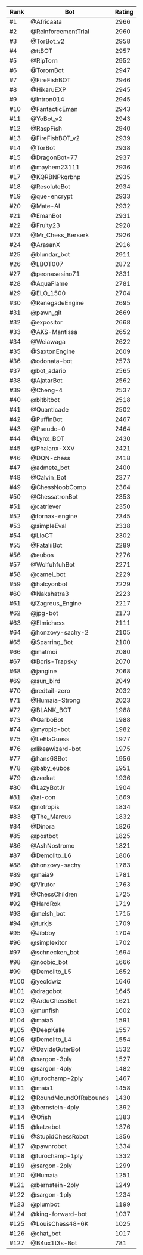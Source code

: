 Rank|Bot|Rating
---|---|---
#1|@Africaata|2966
#2|@ReinforcementTrial|2960
#3|@TorBot_v2|2958
#4|@ttBOT|2957
#5|@RipTorn|2952
#6|@ToromBot|2947
#7|@FireFishBOT|2946
#8|@HikaruEXP|2945
#9|@Intron014|2945
#10|@FantacticEman|2943
#11|@YoBot_v2|2943
#12|@RaspFish|2940
#13|@FireFishBOT_v2|2939
#14|@TorBot|2938
#15|@DragonBot-77|2937
#16|@mayhem23111|2936
#17|@KQRBNPkqrbnp|2935
#18|@ResoluteBot|2934
#19|@que-encrypt|2933
#20|@Mate-AI|2932
#21|@EmanBot|2931
#22|@Fruity23|2928
#23|@Mr_Chess_Berserk|2926
#24|@ArasanX|2916
#25|@blundar_bot|2911
#26|@LBOT007|2872
#27|@peonasesino71|2831
#28|@AquaFlame|2781
#29|@ELO_1500|2704
#30|@RenegadeEngine|2695
#31|@pawn_git|2669
#32|@expositor|2668
#33|@AKS-Mantissa|2652
#34|@Weiawaga|2622
#35|@SaxtonEngine|2609
#36|@odonata-bot|2573
#37|@bot_adario|2565
#38|@AjatarBot|2562
#39|@Cheng-4|2537
#40|@bitbitbot|2518
#41|@Quanticade|2502
#42|@PuffinBot|2467
#43|@Pseudo-0|2464
#44|@Lynx_BOT|2430
#45|@Phalanx-XXV|2421
#46|@DQN-chess|2418
#47|@admete_bot|2400
#48|@Calvin_Bot|2377
#49|@ChessNoobComp|2364
#50|@ChessatronBot|2353
#51|@catriever|2350
#52|@fornax-engine|2345
#53|@simpleEval|2338
#54|@LioCT|2302
#55|@FataliiBot|2289
#56|@eubos|2276
#57|@WolfuhfuhBot|2271
#58|@camel_bot|2229
#59|@halcyonbot|2229
#60|@Nakshatra3|2223
#61|@Zagreus_Engine|2217
#62|@jpg-bot|2173
#63|@Elmichess|2111
#64|@honzovy-sachy-2|2105
#65|@Sparring_Bot|2100
#66|@matmoi|2080
#67|@Boris-Trapsky|2070
#68|@jangine|2068
#69|@sun_bird|2049
#70|@redtail-zero|2032
#71|@Humaia-Strong|2023
#72|@BLANK_BOT|1988
#73|@GarboBot|1988
#74|@myopic-bot|1982
#75|@LeElaGuess|1977
#76|@likeawizard-bot|1975
#77|@hans68Bot|1956
#78|@baby_eubos|1951
#79|@zeekat|1936
#80|@LazyBotJr|1904
#81|@ai-con|1869
#82|@notropis|1834
#83|@The_Marcus|1832
#84|@Dinora|1826
#85|@postbot|1825
#86|@AshNostromo|1821
#87|@Demolito_L6|1806
#88|@honzovy-sachy|1783
#89|@maia9|1781
#90|@Virutor|1763
#91|@ChessChildren|1725
#92|@HardRok|1719
#93|@melsh_bot|1715
#94|@turkjs|1709
#95|@Jibbby|1704
#96|@simplexitor|1702
#97|@schnecken_bot|1694
#98|@noobic_bot|1666
#99|@Demolito_L5|1652
#100|@yeoldwiz|1646
#101|@dragobot|1645
#102|@ArduChessBot|1621
#103|@munfish|1602
#104|@maia5|1591
#105|@DeepKalle|1557
#106|@Demolito_L4|1554
#107|@DavidsGuterBot|1532
#108|@sargon-3ply|1527
#109|@sargon-4ply|1482
#110|@turochamp-2ply|1467
#111|@maia1|1458
#112|@RoundMoundOfRebounds|1430
#113|@bernstein-4ply|1392
#114|@Ofish|1383
#115|@katzebot|1376
#116|@StupidChessRobot|1356
#117|@pawnrobot|1334
#118|@turochamp-1ply|1332
#119|@sargon-2ply|1299
#120|@Humaia|1251
#121|@bernstein-2ply|1249
#122|@sargon-1ply|1234
#123|@plumbot|1199
#124|@king-forward-bot|1037
#125|@LouisChess48-6K|1025
#126|@chat_bot|1017
#127|@B4ux1t3s-Bot|781
